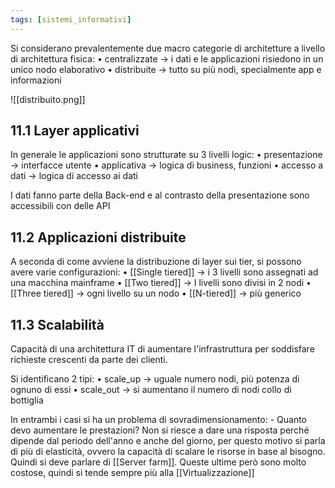 ```yaml
---
tags: [sistemi_informativi]
---
```

Si considerano prevalentemente due macro categorie di architetture a livello di architettura fisica:
	• centralizzate -> i dati e le applicazioni risiedono in un unico nodo elaborativo
	• distribuite -> tutto su più nodi, specialmente app e informazioni

![[distribuito.png]]

## 11.1 Layer applicativi

In generale le applicazioni sono strutturate su 3 livelli logic:
	• presentazione -> interfacce utente
	• applicativa -> logica di business, funzioni
	• accesso a dati -> logica di accesso ai dati

I dati fanno parte della Back-end  e al contrasto della presentazione sono accessibili con delle API

## 11.2 Applicazioni distribuite

A seconda di come avviene la distribuzione di layer sui tier, si possono avere varie configurazioni:
	• [[Single tiered]] -> i 3 livelli sono assegnati ad una macchina mainframe
	• [[Two tiered]] -> I livelli sono divisi in 2 nodi
	• [[Three tiered]] -> ogni livello su un nodo
	• [[N-tiered]] -> più generico

## 11.3 Scalabilità

Capacità di una architettura IT di aumentare l'infrastruttura per soddisfare richieste crescenti da parte dei clienti.

Si identificano 2 tipi:
	• scale_up -> uguale numero nodi, più potenza di ognuno di essi
	• scale_out -> si aumentano il numero di nodi collo di bottiglia

In entrambi i casi si ha un problema di sovradimensionamento: 
	- Quanto devo aumentare le prestazioni?
Non si riesce a dare una risposta perché dipende dal periodo dell'anno e anche del giorno, per questo motivo si parla di più di elasticità, ovvero la capacità di scalare le risorse in base al bisogno.
Quindi si deve parlare di [[Server farm]]. 
Queste ultime però sono molto costose, quindi si tende sempre più alla [[Virtualizzazione]]


